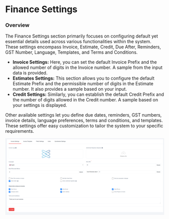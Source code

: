 # Finance Settings

### Overview

The Finance Settings section primarily focuses on configuring default yet essential details used across various functionalities within the system. These settings encompass Invoice, Estimate, Credit, Due After, Reminders, GST Number, Language, Templates, and Terms and Conditions.

- **Invoice Settings:** Here, you can set the default Invoice Prefix and the allowed number of digits in the Invoice number. A sample from the input data is provided.
- **Estimates Settings:** This section allows you to configure the default Estimate Prefix and the permissible number of digits in the Estimate number. It also provides a sample based on your input.
- **Credit Settings:** Similarly, you can establish the default Credit Prefix and the number of digits allowed in the Credit number. A sample based on your settings is displayed.

Other available settings let you define due dates, reminders, GST numbers, invoice details, language preferences, terms and conditions, and templates. These settings offer easy customization to tailor the system to your specific requirements.

![Screenshot from 2023-10-27 07-12-13.png](Finance%20Settings/Screenshot_from_2023-10-27_07-12-13.png)
